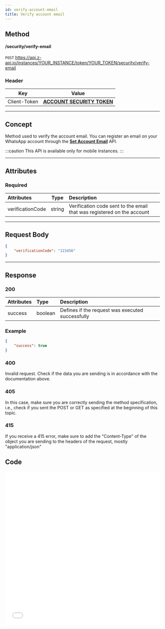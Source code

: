 ```yaml
---
id: verify-account-email
title: Verify account email
---
```


## Method

#### /security/verify-email

`POST` https://api.z-api.io/instances/YOUR_INSTANCE/token/YOUR_TOKEN/security/verify-email

### Header

|      Key       |            Value            |
| :------------: |     :-----------------:     |
|  Client-Token  | **[ACCOUNT SECURITY TOKEN](../security/client-token)** |
---

## Concept

Method used to verify the account email. You can register an email on your WhatsApp account through the **[Set Account Email](./set-account-email.md)** API.

:::caution
This API is available only for mobile instances.
:::

---

## Attributes

### Required

| Attributes         | Type  | Description |
| :---------------- | :--:   | :-- |
| verificationCode  | string | Verification code sent to the email that was registered on the account |

---

## Request Body

```json
{
    "verificationCode": "123456"
}
```

---

## Response

### 200

| Attributes   | Type    | Description |
| :--------   | :------  | :-------- |
| success     | boolean  | Defines if the request was executed successfully |


### Example

```json
{
    "success": true
}
```

### 400

Invalid request. Check if the data you are sending is in accordance with the documentation above.

### 405

In this case, make sure you are correctly sending the method specification, i.e., check if you sent the POST or GET as specified at the beginning of this topic.

### 415

If you receive a 415 error, make sure to add the "Content-Type" of the object you are sending to the headers of the request, mostly "application/json"


## Code

<iframe src="//api.apiembed.com/?source=https://raw.githubusercontent.com/Z-API/z-api-docs/main/json-examples/verify-account-email.json&targets=all" frameborder="0" scrolling="no" width="100%" height="500px" seamless></iframe>
